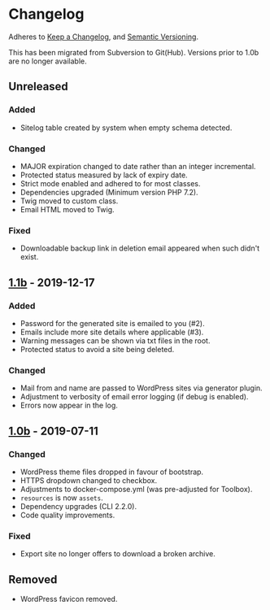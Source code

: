 # Changelog
Adheres to [Keep a Changelog][KC], and [Semantic Versioning][SV].

This has been migrated from Subversion to Git(Hub). Versions prior to 1.0b are
no longer available.

## Unreleased
### Added
- Sitelog table created by system when empty schema detected.

### Changed
- MAJOR expiration changed to date rather than an integer incremental.
- Protected status measured by lack of expiry date.
- Strict mode enabled and adhered to for most classes.
- Dependencies upgraded (Minimum version PHP 7.2).
- Twig moved to custom class.
- Email HTML moved to Twig.

### Fixed
- Downloadable backup link in deletion email appeared when such didn't exist.

## [1.1b] - 2019-12-17
### Added
- Password for the generated site is emailed to you (#2).
- Emails include more site details where applicable (#3).
- Warning messages can be shown via txt files in the root.
- Protected status to avoid a site being deleted.

### Changed
- Mail from and name are passed to WordPress sites via generator plugin.
- Adjustment to verbosity of email error logging (if debug is enabled).
- Errors now appear in the log.

## [1.0b] - 2019-07-11
### Changed
- WordPress theme files dropped in favour of bootstrap.
- HTTPS dropdown changed to checkbox.
- Adjustments to docker-compose.yml (was pre-adjusted for Toolbox).
- `resources` is now `assets`.
- Dependency upgrades (CLI 2.2.0).
- Code quality improvements.

### Fixed
- Export site no longer offers to download a broken archive.

## Removed
- WordPress favicon removed.

[KC]:   https://keepachangelog.com/en/1.0.0/
[SV]:   https://semver.org/spec/v2.0.0.html
[1.0b]: https://github.com/bredigital/wordpress-generator/releases/tag/1.0b
[1.1b]: https://github.com/bredigital/wordpress-generator/releases/tag/1.1b